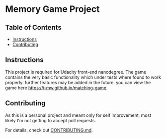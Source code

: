 # Memory Game Project

## Table of Contents

* [Instructions](#instructions)
* [Contributing](#contributing)

## Instructions

This project is required for Udacity front-end nanodegree. The game contains the very basic functionality which under tests where found to work properly. further features may be added in the future. you can view the game here https://i-mw.github.io/matching-game.

## Contributing

As this is a personal project and meant only for self improvement, most likely I'm not getting to accept pull requests.

For details, check out [CONTRIBUTING.md](CONTRIBUTING.md).
